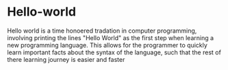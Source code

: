 # Hello-world

Hello world is a time honoered tradation in computer programming, involving printing the lines "Hello World" as the first step when learning a new programming language. This allows for the programmer to quickly learn important facts about the syntax of the language, such that the rest of there learning journey is easier and faster 
